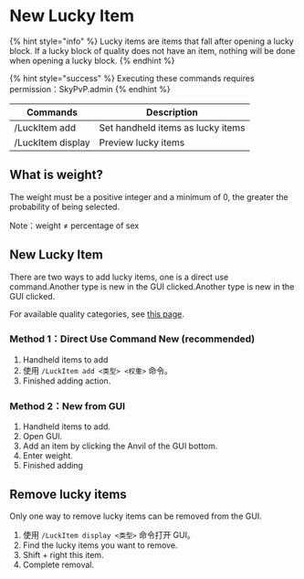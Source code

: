 # New Lucky Item

{% hint style="info" %}
Lucky items are items that fall after opening a lucky block. If a lucky block of quality does not have an item, nothing will be done when opening a lucky block.
{% endhint %}

{% hint style="success" %}
Executing these commands requires permission：SkyPvP.admin
{% endhint %}

| Commands          | Description                       |
| ----------------- | --------------------------------- |
| /LuckItem add     | Set handheld items as lucky items |
| /LuckItem display | Preview lucky items               |

## What is weight?

The weight must be a positive integer and a minimum of 0, the greater the probability of being selected.

Note：weight ≠ percentage of sex

## New Lucky Item

There are two ways to add lucky items, one is a direct use command.Another type is new in the GUI clicked.Another type is new in the GUI clicked.

For available quality categories, see [this page](broken-reference/).

### Method 1：Direct Use Command New (recommended)

1. Handheld items to add
2. 使用 `/LuckItem add <类型> <权重>` 命令。
3. Finished adding action.

### Method 2：New from GUI

1. Handheld items to add.
2. Open GUI.
3. Add an item by clicking the Anvil of the GUI bottom.
4. Enter weight.
5. Finished adding

## Remove lucky items

Only one way to remove lucky items can be removed from the GUI.

1. 使用 `/LuckItem display <类型>` 命令打开 GUI。
2. Find the lucky items you want to remove.
3. Shift + right this item.
4. Complete removal.
